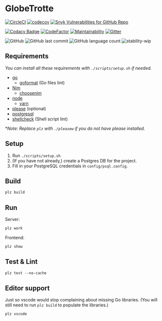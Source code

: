 # GlobeTrotte

[![CircleCI](https://circleci.com/gh/binhonglee/GlobeTrotte/tree/master.svg?style=shield)](https://circleci.com/gh/binhonglee/GlobeTrotte/tree/master)
[![codecov](https://codecov.io/gh/binhonglee/GlobeTrotte/branch/master/graph/badge.svg?token=H3UDTCtJoy)](https://codecov.io/gh/binhonglee/GlobeTrotte)
[![Snyk Vulnerabilities for GitHub Repo](https://img.shields.io/snyk/vulnerabilities/github/binhonglee/GlobeTrotte.svg)](https://app.snyk.io/org/binhonglee/project/c9cff2be-f8f8-4db5-b687-1b69865cade9/)

[![Codacy Badge](https://api.codacy.com/project/badge/Grade/c0078733b53a49e08d5b1281d359a94c)](https://app.codacy.com/project/binhonglee/GlobeTrotte/dashboard)
[![CodeFactor](https://www.codefactor.io/repository/github/binhonglee/globetrotte/badge)](https://www.codefactor.io/repository/github/binhonglee/globetrotte)
[![Maintainability](https://api.codeclimate.com/v1/badges/f7aaf4db648db9bd6188/maintainability)](https://codeclimate.com/github/binhonglee/GlobeTrotte/maintainability)
[![Gitter](https://img.shields.io/gitter/room/binhonglee/GlobeTrotte.svg)](https://gitter.im/binhonglee/GlobeTrotte)

![GitHub](https://img.shields.io/github/license/binhonglee/GlobeTrotte.svg?logo)
![GitHub last commit](https://img.shields.io/github/last-commit/binhonglee/GlobeTrotte.svg)
![GitHub language count](https://img.shields.io/github/languages/count/binhonglee/GlobeTrotte.svg)
![stability-wip](https://img.shields.io/badge/stability-work_in_progress-lightgrey.svg)

## Requirements

*You can install all these requirements with `./scripts/setup.sh` if needed.*

- [go](https://golang.org/)
  - [goformat](https://github.com/mbenkmann/goformat) (Go files lint)
- [Nim](https://nim-lang.org/)
  - [choosenim](https://github.com/dom96/choosenim)
- [node](https://nodejs.org/en/)
  - [yarn](https://yarnpkg.com/)
- [please](https://please.build) (optional)
- [postgresql](https://www.postgresql.org/)
- [shellcheck](https://github.com/koalaman/shellcheck) (Shell script lint)

\*_Note: Replace `plz` with `./pleasew` if you do not have please installed._

## Setup

1. Run `./scripts/setup.sh`
2. (If you have not already,) create a Postgres DB for the project.
3. Fill in your PostgreSQL credentials in `config/psql.config`.

## Build

```txt
plz build
```

## Run

Server:

```txt
plz work
```

Frontend:

```txt
plz show
```

## Test & Lint

```txt
plz test --no-cache
```

## Editor support

Just so vscode would stop complaining about missing Go libraries. (You will still need to run `plz build` to populate the libraries.)

```txt
plz vscode
```
